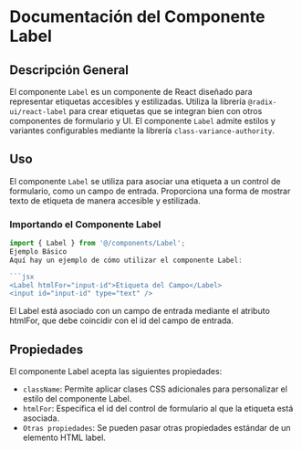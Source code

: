# Documentación del Componente Label

## Descripción General

El componente `Label` es un componente de React diseñado para representar etiquetas accesibles y estilizadas. Utiliza la librería `@radix-ui/react-label` para crear etiquetas que se integran bien con otros componentes de formulario y UI. El componente `Label` admite estilos y variantes configurables mediante la librería `class-variance-authority`.

## Uso

El componente `Label` se utiliza para asociar una etiqueta a un control de formulario, como un campo de entrada. Proporciona una forma de mostrar texto de etiqueta de manera accesible y estilizada.

### Importando el Componente Label

```javascript
import { Label } from '@/components/Label';
Ejemplo Básico
Aquí hay un ejemplo de cómo utilizar el componente Label:

```jsx
<Label htmlFor="input-id">Etiqueta del Campo</Label>
<input id="input-id" type="text" />
```

El Label está asociado con un campo de entrada mediante el atributo htmlFor, que debe coincidir con el id del campo de entrada.

## Propiedades
El componente Label acepta las siguientes propiedades:

- `className`: Permite aplicar clases CSS adicionales para personalizar el estilo del componente Label.
- `htmlFor`: Especifica el id del control de formulario al que la etiqueta está asociada.
- `Otras propiedades`: Se pueden pasar otras propiedades estándar de un elemento HTML label.